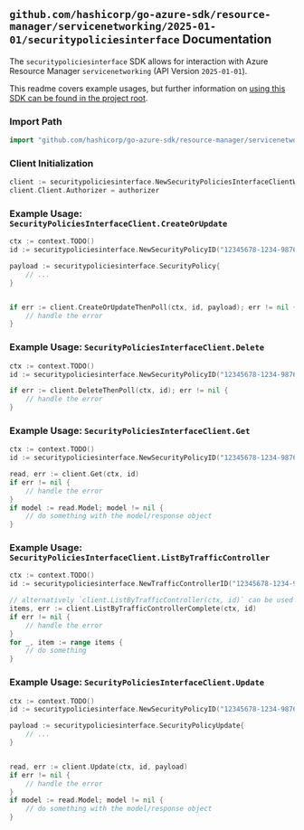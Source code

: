 
## `github.com/hashicorp/go-azure-sdk/resource-manager/servicenetworking/2025-01-01/securitypoliciesinterface` Documentation

The `securitypoliciesinterface` SDK allows for interaction with Azure Resource Manager `servicenetworking` (API Version `2025-01-01`).

This readme covers example usages, but further information on [using this SDK can be found in the project root](https://github.com/hashicorp/go-azure-sdk/tree/main/docs).

### Import Path

```go
import "github.com/hashicorp/go-azure-sdk/resource-manager/servicenetworking/2025-01-01/securitypoliciesinterface"
```


### Client Initialization

```go
client := securitypoliciesinterface.NewSecurityPoliciesInterfaceClientWithBaseURI("https://management.azure.com")
client.Client.Authorizer = authorizer
```


### Example Usage: `SecurityPoliciesInterfaceClient.CreateOrUpdate`

```go
ctx := context.TODO()
id := securitypoliciesinterface.NewSecurityPolicyID("12345678-1234-9876-4563-123456789012", "example-resource-group", "trafficControllerName", "securityPolicyName")

payload := securitypoliciesinterface.SecurityPolicy{
	// ...
}


if err := client.CreateOrUpdateThenPoll(ctx, id, payload); err != nil {
	// handle the error
}
```


### Example Usage: `SecurityPoliciesInterfaceClient.Delete`

```go
ctx := context.TODO()
id := securitypoliciesinterface.NewSecurityPolicyID("12345678-1234-9876-4563-123456789012", "example-resource-group", "trafficControllerName", "securityPolicyName")

if err := client.DeleteThenPoll(ctx, id); err != nil {
	// handle the error
}
```


### Example Usage: `SecurityPoliciesInterfaceClient.Get`

```go
ctx := context.TODO()
id := securitypoliciesinterface.NewSecurityPolicyID("12345678-1234-9876-4563-123456789012", "example-resource-group", "trafficControllerName", "securityPolicyName")

read, err := client.Get(ctx, id)
if err != nil {
	// handle the error
}
if model := read.Model; model != nil {
	// do something with the model/response object
}
```


### Example Usage: `SecurityPoliciesInterfaceClient.ListByTrafficController`

```go
ctx := context.TODO()
id := securitypoliciesinterface.NewTrafficControllerID("12345678-1234-9876-4563-123456789012", "example-resource-group", "trafficControllerName")

// alternatively `client.ListByTrafficController(ctx, id)` can be used to do batched pagination
items, err := client.ListByTrafficControllerComplete(ctx, id)
if err != nil {
	// handle the error
}
for _, item := range items {
	// do something
}
```


### Example Usage: `SecurityPoliciesInterfaceClient.Update`

```go
ctx := context.TODO()
id := securitypoliciesinterface.NewSecurityPolicyID("12345678-1234-9876-4563-123456789012", "example-resource-group", "trafficControllerName", "securityPolicyName")

payload := securitypoliciesinterface.SecurityPolicyUpdate{
	// ...
}


read, err := client.Update(ctx, id, payload)
if err != nil {
	// handle the error
}
if model := read.Model; model != nil {
	// do something with the model/response object
}
```

